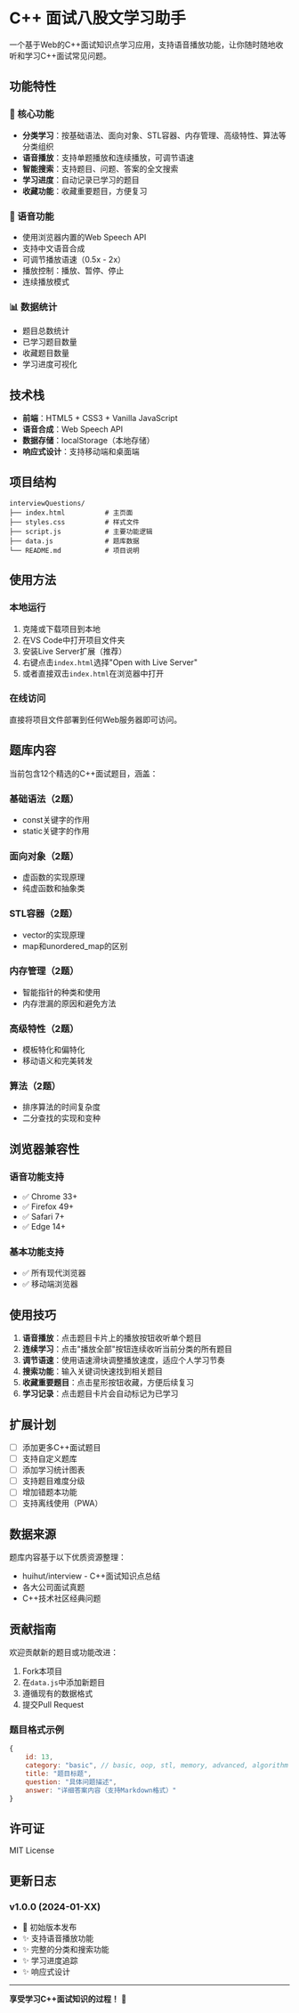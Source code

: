 # C++ 面试八股文学习助手

一个基于Web的C++面试知识点学习应用，支持语音播放功能，让你随时随地收听和学习C++面试常见问题。

## 功能特性

### 🎯 核心功能
- **分类学习**：按基础语法、面向对象、STL容器、内存管理、高级特性、算法等分类组织
- **语音播放**：支持单题播放和连续播放，可调节语速
- **智能搜索**：支持题目、问题、答案的全文搜索
- **学习进度**：自动记录已学习的题目
- **收藏功能**：收藏重要题目，方便复习

### 🎵 语音功能
- 使用浏览器内置的Web Speech API
- 支持中文语音合成
- 可调节播放语速（0.5x - 2x）
- 播放控制：播放、暂停、停止
- 连续播放模式

### 📊 数据统计
- 题目总数统计
- 已学习题目数量
- 收藏题目数量
- 学习进度可视化

## 技术栈

- **前端**：HTML5 + CSS3 + Vanilla JavaScript
- **语音合成**：Web Speech API
- **数据存储**：localStorage（本地存储）
- **响应式设计**：支持移动端和桌面端

## 项目结构

```
interviewQuestions/
├── index.html          # 主页面
├── styles.css          # 样式文件
├── script.js           # 主要功能逻辑
├── data.js             # 题库数据
└── README.md           # 项目说明
```

## 使用方法

### 本地运行
1. 克隆或下载项目到本地
2. 在VS Code中打开项目文件夹
3. 安装Live Server扩展（推荐）
4. 右键点击`index.html`选择"Open with Live Server"
5. 或者直接双击`index.html`在浏览器中打开

### 在线访问
直接将项目文件部署到任何Web服务器即可访问。

## 题库内容

当前包含12个精选的C++面试题目，涵盖：

### 基础语法（2题）
- const关键字的作用
- static关键字的作用

### 面向对象（2题）
- 虚函数的实现原理
- 纯虚函数和抽象类

### STL容器（2题）
- vector的实现原理
- map和unordered_map的区别

### 内存管理（2题）
- 智能指针的种类和使用
- 内存泄漏的原因和避免方法

### 高级特性（2题）
- 模板特化和偏特化
- 移动语义和完美转发

### 算法（2题）
- 排序算法的时间复杂度
- 二分查找的实现和变种

## 浏览器兼容性

### 语音功能支持
- ✅ Chrome 33+
- ✅ Firefox 49+
- ✅ Safari 7+
- ✅ Edge 14+

### 基本功能支持
- ✅ 所有现代浏览器
- ✅ 移动端浏览器

## 使用技巧

1. **语音播放**：点击题目卡片上的播放按钮收听单个题目
2. **连续学习**：点击"播放全部"按钮连续收听当前分类的所有题目
3. **调节语速**：使用语速滑块调整播放速度，适应个人学习节奏
4. **搜索功能**：输入关键词快速找到相关题目
5. **收藏重要题目**：点击星形按钮收藏，方便后续复习
6. **学习记录**：点击题目卡片会自动标记为已学习

## 扩展计划

- [ ] 添加更多C++面试题目
- [ ] 支持自定义题库
- [ ] 添加学习统计图表
- [ ] 支持题目难度分级
- [ ] 增加错题本功能
- [ ] 支持离线使用（PWA）

## 数据来源

题库内容基于以下优质资源整理：
- huihut/interview - C++面试知识点总结
- 各大公司面试真题
- C++技术社区经典问题

## 贡献指南

欢迎贡献新的题目或功能改进：

1. Fork本项目
2. 在`data.js`中添加新题目
3. 遵循现有的数据格式
4. 提交Pull Request

### 题目格式示例

```javascript
{
    id: 13,
    category: "basic", // basic, oop, stl, memory, advanced, algorithm
    title: "题目标题",
    question: "具体问题描述",
    answer: "详细答案内容（支持Markdown格式）"
}
```

## 许可证

MIT License

## 更新日志

### v1.0.0 (2024-01-XX)
- 🎉 初始版本发布
- ✨ 支持语音播放功能
- ✨ 完整的分类和搜索功能
- ✨ 学习进度追踪
- ✨ 响应式设计

---

**享受学习C++面试知识的过程！** 🚀

